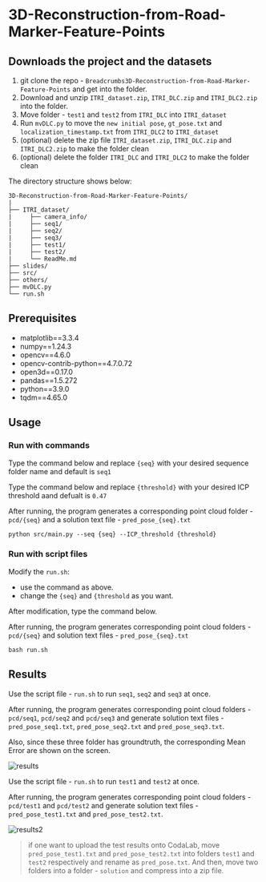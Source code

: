 # 3D-Reconstruction-from-Road-Marker-Feature-Points

## Downloads the project and the datasets
1. git clone the repo - `Breadcrumbs3D-Reconstruction-from-Road-Marker-Feature-Points` and get into the folder.
2. Download and unzip `ITRI_dataset.zip`, `ITRI_DLC.zip` and `ITRI_DLC2.zip` into the folder.
3. Move folder - `test1` and `test2` from `ITRI_DLC` into `ITRI_dataset`
4. Run `mvDLC.py` to move the `new initial pose`, `gt_pose.txt` and `localization_timestamp.txt` from `ITRI_DLC2` to `ITRI_dataset`
5. (optional) delete the zip file `ITRI_dataset.zip`, `ITRI_DLC.zip` and `ITRI_DLC2.zip` to make the folder clean
5. (optional) delete the folder `ITRI_DLC` and `ITRI_DLC2` to make the folder clean

The directory structure shows below:
```
3D-Reconstruction-from-Road-Marker-Feature-Points/
|
├── ITRI_dataset/
|     ├── camera_info/
|     ├── seq1/
|     ├── seq2/
|     ├── seq3/
|     ├── test1/
|     ├── test2/
|     └── ReadMe.md
├── slides/
├── src/
├── others/
├── mvDLC.py
└── run.sh
```

## Prerequisites
* matplotlib==3.3.4
* numpy==1.24.3
* opencv==4.6.0
* opencv-contrib-python==4.7.0.72
* open3d==0.17.0
* pandas==1.5.272
* python==3.9.0
* tqdm==4.65.0

## Usage
### Run with commands
Type the command below and replace `{seq}` with your desired sequence folder name and default is `seq1`

Type the command below and replace `{threshold}` with your desired ICP threshold aand defualt is `0.47`

After running, the program generates a corresponding point cloud folder - `pcd/{seq}` and a solution text file - `pred_pose_{seq}.txt`
```
python src/main.py --seq {seq} --ICP_threshold {threshold}
```
### Run with script files
Modify the `run.sh`:
* use the command as above.
* change the `{seq}` and `{threshold` as you want.
  
After modification, type the command below.

After running, the program generates corresponding point cloud folders - `pcd/{seq}` and solution text files - `pred_pose_{seq}.txt`
```
bash run.sh
```

## Results
Use the script file - `run.sh` to run `seq1`, `seq2` and `seq3` at once.

After running, the program generates corresponding point cloud folders - `pcd/seq1`, `pcd/seq2` and `pcd/seq3` and generate solution text files - `pred_pose_seq1.txt`, `pred_pose_seq2.txt` and `pred_pose_seq3.txt`.

Also, since these three folder has groundtruth, the corresponding Mean Error are shown on the screen.

![results](https://github.com/patrick0314/3D-Reconstruction-from-Road-Marker-Feature-Points/assets/47914151/301b1266-9c4f-4673-a9b3-ad368db58ed9)

Use the script file - `run.sh` to run `test1` and `test2` at once.

After running, the program generates corresponding point cloud folders - `pcd/test1` and `pcd/test2` and generate solution text files - `pred_pose_test1.txt` and `pred_pose_test2.txt`.

![results2](https://github.com/patrick0314/3D-Reconstruction-from-Road-Marker-Feature-Points/assets/47914151/48912428-4303-4234-9de4-de30207d319d)

> if one want to upload the test results onto CodaLab, move `pred_pose_test1.txt` and `pred_pose_test2.txt` into folders `test1` and `test2` respectively and rename as `pred_pose.txt`. And then, move two folders into a folder - `solution` and compress into a zip file.
